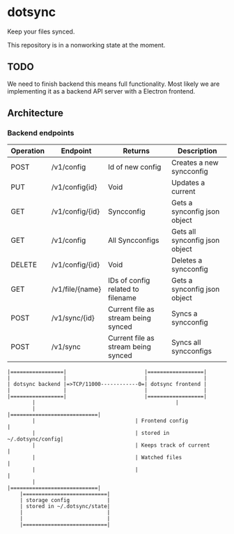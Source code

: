 # dotsync
Keep your files synced.

This repository is in a nonworking state at the moment.

## TODO
We need to finish backend this means full functionality. Most likely we are implementing it as a backend API server with a Electron frontend.


## Architecture
### Backend endpoints
| Operation | Endpoint            | Returns                                 | Description                    |
|-----------|---------------------|-----------------------------------------|--------------------------------|
| POST      | /v1/config          | Id of new config                        | Creates a new syncconfig       |
| PUT       | /v1/config{id}      | Void                                    | Updates a current              |
| GET       | /v1/config/{id}     | Syncconfig                              | Gets a synconfig json object   |
| GET       | /v1/config          | All Syncconfigs                         | Gets all synconfig json object |
| DELETE    | /v1/config/{id}     | Void                                    | Deletes a syncconfig           |
| GET       | /v1/file/{name}     | IDs of config related to filename       | Gets a synconfig json object   |
| POST      | /v1/sync/{id}       | Current file as stream being synced     | Syncs a syncconfig             |
| POST      | /v1/sync            | Current file as stream being synced     | Syncs all syncconfigs          |

```
|=================|                         |==================|
|                 |                         |                  |
| dotsync backend |=>TCP/11000------------0=| dotsync frontend |
|                 |                         |                  |
|=================|                         |==================|
        |                                             |
        |                                |============================|                       
        |                                | Frontend config            |
        |                                | stored in ~/.dotsync/config| 
        |                                | Keeps track of current     |
        |                                | Watched files              |
        |                                |                            |                   
        |                                |============================|
    |===========================|                       
    | storage config            |
    | stored in ~/.dotsync/state| 
    |                           |                   
    |                           |
    |===========================|
```
